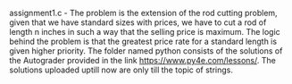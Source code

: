 assignment1.c - The problem is the extension of the rod cutting problem, given that we have standard sizes with prices, we have to cut a rod of length n inches in such a way that the selling price is maximum. The logic behind the problem is that the greatest price rate for a standard length is given higher priority.
The folder named python consists of the solutions of the Autograder provided in the link https://www.py4e.com/lessons/. The solutions uploaded uptill now are only till the topic of strings. 
